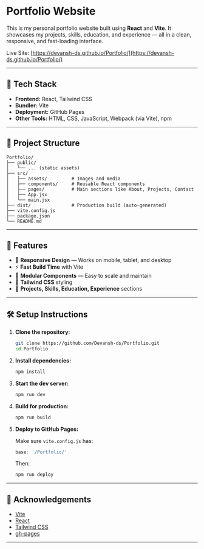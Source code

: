 # Portfolio Website

This is my personal portfolio website built using **React** and **Vite**. It showcases my projects, skills, education, and experience — all in a clean, responsive, and fast-loading interface.

Live Site: [https://devansh-ds.github.io/Portfolio/](https://devansh-ds.github.io/Portfolio/)

---

## 🚀 Tech Stack

- **Frontend:** React, Tailwind CSS
- **Bundler:** Vite
- **Deployment:** GitHub Pages
- **Other Tools:** HTML, CSS, JavaScript, Webpack (via Vite), npm

---

## 📂 Project Structure

```
Portfolio/
├── public/
│   └── ... (static assets)
├── src/
│   ├── assets/         # Images and media
│   ├── components/     # Reusable React components
│   ├── pages/          # Main sections like About, Projects, Contact
│   ├── App.jsx
│   └── main.jsx
├── dist/               # Production build (auto-generated)
├── vite.config.js
├── package.json
└── README.md
```

---

## 📸 Features

- 📱 **Responsive Design** — Works on mobile, tablet, and desktop
- ⚡ **Fast Build Time** with Vite
- 🧩 **Modular Components** — Easy to scale and maintain
- 🎨 **Tailwind CSS** styling
- 🧠 **Projects, Skills, Education, Experience** sections

---

## 🛠️ Setup Instructions

1. **Clone the repository:**

   ```bash
   git clone https://github.com/Devansh-ds/Portfolio.git
   cd Portfolio
   ```

2. **Install dependencies:**

   ```bash
   npm install
   ```

3. **Start the dev server:**

   ```bash
   npm run dev
   ```

4. **Build for production:**

   ```bash
   npm run build
   ```

5. **Deploy to GitHub Pages:**

   Make sure `vite.config.js` has:

   ```js
   base: '/Portfolio/'
   ```

   Then:

   ```bash
   npm run deploy
   ```

---

## 🙌 Acknowledgements

- [Vite](https://vitejs.dev/)
- [React](https://reactjs.org/)
- [Tailwind CSS](https://tailwindcss.com/)
- [gh-pages](https://www.npmjs.com/package/gh-pages)

---

